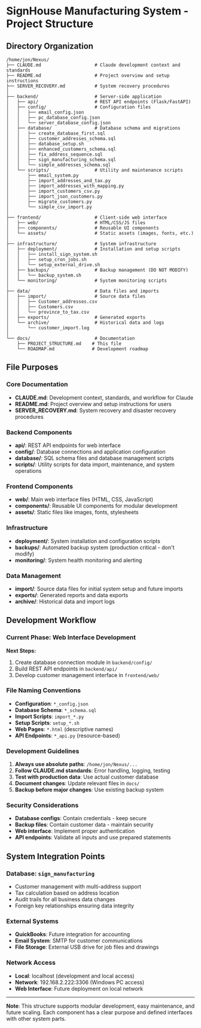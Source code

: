 # SignHouse Manufacturing System - Project Structure

## Directory Organization

```
/home/jon/Nexus/
├── CLAUDE.md                    # Claude development context and standards
├── README.md                    # Project overview and setup instructions
├── SERVER_RECOVERY.md           # System recovery procedures
│
├── backend/                     # Server-side application
│   ├── api/                     # REST API endpoints (Flask/FastAPI)
│   ├── config/                  # Configuration files
│   │   ├── email_config.json
│   │   ├── pc_database_config.json
│   │   └── server_database_config.json
│   ├── database/                # Database schema and migrations
│   │   ├── create_database_first.sql
│   │   ├── customer_addresses_schema.sql
│   │   ├── database_setup.sh
│   │   ├── enhanced_customers_schema.sql
│   │   ├── fix_address_sequence.sql
│   │   ├── sign_manufacturing_schema.sql
│   │   └── simple_addresses_schema.sql
│   └── scripts/                 # Utility and maintenance scripts
│       ├── email_system.py
│       ├── import_addresses_and_tax.py
│       ├── import_addresses_with_mapping.py
│       ├── import_customers_csv.py
│       ├── import_json_customers.py
│       ├── migrate_customers.py
│       └── simple_csv_import.py
│
├── frontend/                    # Client-side web interface
│   ├── web/                     # HTML/CSS/JS files
│   ├── components/              # Reusable UI components
│   └── assets/                  # Static assets (images, fonts, etc.)
│
├── infrastructure/              # System infrastructure
│   ├── deployment/              # Installation and setup scripts
│   │   ├── install_sign_system.sh
│   │   ├── setup_cron_jobs.sh
│   │   └── setup_external_drive.sh
│   ├── backups/                 # Backup management (DO NOT MODIFY)
│   │   └── backup_system.sh
│   └── monitoring/              # System monitoring scripts
│
├── data/                        # Data files and imports
│   ├── import/                  # Source data files
│   │   ├── Customer_addresses.csv
│   │   ├── Customers.csv
│   │   └── province_to_tax.csv
│   ├── exports/                 # Generated exports
│   └── archive/                 # Historical data and logs
│       └── customer_import.log
│
└── docs/                        # Documentation
    ├── PROJECT_STRUCTURE.md    # This file
    └── ROADMAP.md              # Development roadmap
```

## File Purposes

### Core Documentation
- **CLAUDE.md**: Development context, standards, and workflow for Claude
- **README.md**: Project overview and setup instructions for users
- **SERVER_RECOVERY.md**: System recovery and disaster recovery procedures

### Backend Components
- **api/**: REST API endpoints for web interface
- **config/**: Database connections and application configuration
- **database/**: SQL schema files and database management scripts
- **scripts/**: Utility scripts for data import, maintenance, and system operations

### Frontend Components
- **web/**: Main web interface files (HTML, CSS, JavaScript)
- **components/**: Reusable UI components for modular development
- **assets/**: Static files like images, fonts, stylesheets

### Infrastructure
- **deployment/**: System installation and configuration scripts
- **backups/**: Automated backup system (production critical - don't modify)
- **monitoring/**: System health monitoring and alerting

### Data Management
- **import/**: Source data files for initial system setup and future imports
- **exports/**: Generated reports and data exports
- **archive/**: Historical data and import logs

## Development Workflow

### Current Phase: Web Interface Development
**Next Steps:**
1. Create database connection module in `backend/config/`
2. Build REST API endpoints in `backend/api/`
3. Develop customer management interface in `frontend/web/`

### File Naming Conventions
- **Configuration**: `*_config.json`
- **Database Schema**: `*_schema.sql`
- **Import Scripts**: `import_*.py`
- **Setup Scripts**: `setup_*.sh`
- **Web Pages**: `*.html` (descriptive names)
- **API Endpoints**: `*_api.py` (resource-based)

### Development Guidelines
1. **Always use absolute paths**: `/home/jon/Nexus/...`
2. **Follow CLAUDE.md standards**: Error handling, logging, testing
3. **Test with production data**: Use actual customer database
4. **Document changes**: Update relevant files in `docs/`
5. **Backup before major changes**: Use existing backup system

### Security Considerations
- **Database configs**: Contain credentials - keep secure
- **Backup files**: Contain customer data - maintain security
- **Web interface**: Implement proper authentication
- **API endpoints**: Validate all inputs and use prepared statements

## System Integration Points

### Database: `sign_manufacturing`
- Customer management with multi-address support
- Tax calculation based on address location
- Audit trails for all business data changes
- Foreign key relationships ensuring data integrity

### External Systems
- **QuickBooks**: Future integration for accounting
- **Email System**: SMTP for customer communications
- **File Storage**: External USB drive for job files and drawings

### Network Access
- **Local**: localhost (development and local access)
- **Network**: 192.168.2.222:3306 (Windows PC access)
- **Web Interface**: Future deployment on local network

---

**Note**: This structure supports modular development, easy maintenance, and future scaling. Each component has a clear purpose and defined interfaces with other system parts.